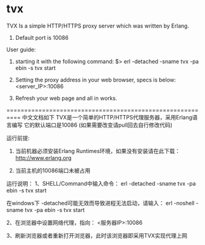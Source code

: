 # tvx

TVX Is a simple HTTP/HTTPS proxy server which was written by Erlang.

1. Default port is 10086


User guide:

1.  starting it with the following command:
$>  erl -detached -sname tvx -pa ebin -s tvx start



2. Setting the proxy address in your web browser, specs is below:
   <server_IP>:10086


3. Refresh your web page and all in works.

==========================================================
    中文文档如下
TVX是一个简单的HTTP/HTTPS代理服务器，采用Erlang语言编写
它的默认端口是10086 (如果需要改变请pull回去自行修改代码)

运行前提:
1. 当前机器必须安装Erlang Runtimes环境，如果没有安装请在此下载：
   http://www.erlang.org

2. 当前主机的10086端口未被占用


运行说明：
1、SHELL/Command中输入命令： 
   erl -detached -sname tvx -pa ebin -s tvx start

 在windows下 -detached可能无效而导致进程无法启动，请输入： 
   erl -noshell -sname tvx -pa ebin -s tvx start 

2、在浏览器中设置网络代理，指向： <服务器IP>:10086

3、刷新浏览器或者重新打开浏览器，此时该浏览器即采用TVX实现代理上网
